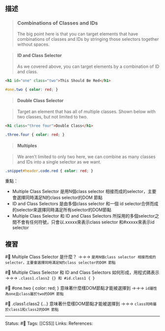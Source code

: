 ## 描述

> ### Combinations of Classes and IDs
> The big point here is that you can target elements that have combinations of classes and IDs by stringing those selectors together without spaces.


> #### ID and Class Selector
> As we covered above, you can target elements by a combination of ID and class.

```html
<h1 id="one" class="two">This Should Be Red</h1>
```

```css
#one.two { color: red; }
```

> #### Double Class Selector

> Target an element that has all of multiple classes. Shown below with two classes, but not limited to two.

```html
<h1 class="three four">Double Class</h1>
```

```css
.three.four { color: red; }
```

> #### Multiples

> We aren’t limited to only two here, we can combine as many classes and IDs into a single selector as we want.

```css
.snippet#header.code.red { color: red; }
```


重點：
- Multiple Class Selector 是用N個class selector 相接而成的selector，主要會選擇同時滿足N的class selector的DOM 節點
- ID and Class Selectors 是由多個class selector 和一個 id selector合併而成的selector來選擇同時滿足所有selector的DOM節點
- Multiple Class Selector 和 ID and Class Selectors 所採用的多個selector之間不會有任何符號，只會以.xxxxx來表示class selector 和#xxxxx來表示id selector


## 複習
#🧠 Multiple Class Selector 是什麼？ ->->-> `是用N個class selector 相接而成的selector，主要會選擇同時滿足N的class selector的DOM 節點`
<!--SR:!2023-07-02,190,250-->


#🧠 Multiple Class Selector 和 ID and Class Selectors 如何形成，用程式碼表示 ->->-> `.class1.class2 {} 和 #id.class1 { }`
<!--SR:!2023-06-30,189,250-->

#🧠 \#one.two { color: red; } 意味著什麼樣DOM節點才能被選擇到 ->->-> `id屬性為one且class屬於two的DOM 節點`
<!--SR:!2024-11-23,501,250-->

#🧠 .class1.class2 {...} 意味著什麼樣DOM節點才能被選擇到 ->->-> `class同時屬於class1和class2的DOM 節點`
<!--SR:!2023-07-01,189,250-->

---
Status: #🌱 
Tags:
[[CSS]]
Links:
References: